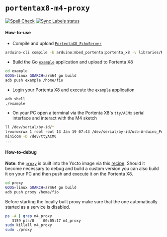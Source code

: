 `portentax8-m4-proxy`
=====================
[![Spell Check](https://github.com/arduino/portentax8-m4-proxy/actions/workflows/spell-check.yml/badge.svg)](https://github.com/arduino/portentax8-m4-proxy/actions/workflows/spell-check.yml)
[![Sync Labels status](https://github.com/arduino/portentax8-m4-proxy/actions/workflows/sync-labels.yml/badge.svg)](https://github.com/arduino/portentax8-m4-proxy/actions/workflows/sync-labels.yml)

#### How-to-use 
* Compile and upload [`PortentaX8_EchoServer`](https://github.com/arduino/ArduinoCore-mbed/blob/main/libraries/RPC/examples/PortentaX8_EchoServer/PortentaX8_EchoServer.ino)
```bash
arduino-cli compile -b arduino:mbed_portenta:portenta_x8 -v libraries/RPC/examples/PortentaX8_EchoServer -u
```
* Build the Go [`example`](example/sample_mprpc.go) application and upload to Portenta X8
```bash
cd example
GOOS=linux GOARCH=arm64 go build
adb push example /home/fio
```
* Login your Portenta X8 and execute the `example` application
```bash
adb shell
./example
```
* On your PC open a terminal via the Portenta X8's `tty/ACMx` serial interface and interact with the M4 sketch
```bash
ll /dev/serial/by-id/*
lrwxrwxrwx 1 root root 13 Jän 19 07:43 /dev/serial/by-id/usb-Arduino_Portenta_X8_2D16BA09DAB6FAD9-if02 -> ../../ttyACM0
minicom -D /dev/ttyACM0
...
```

#### How-to-debug
**Note**: the [`proxy`](proxy/main.go) is built into the Yocto image via this [recipe](https://github.com/arduino/meta-partner-arduino/blob/main/recipes-connectivity/m4-proxy/m4-proxy.bb). Should it become necessary to debug and build a custom version you can also build it on your PC and then push and execute it on the Portenta X8.
```bash
cd proxy
GOOS=linux GOARCH=arm64 go build
adb push proxy /home/fio
```
Before starting the locally built proxy make sure that the one automatically started as a service is disabled.
```bash
ps -A | grep m4_proxy             
   3159 pts/0    00:05:17 m4_proxy
sudo killall m4_proxy
sudo ./proxy
```

